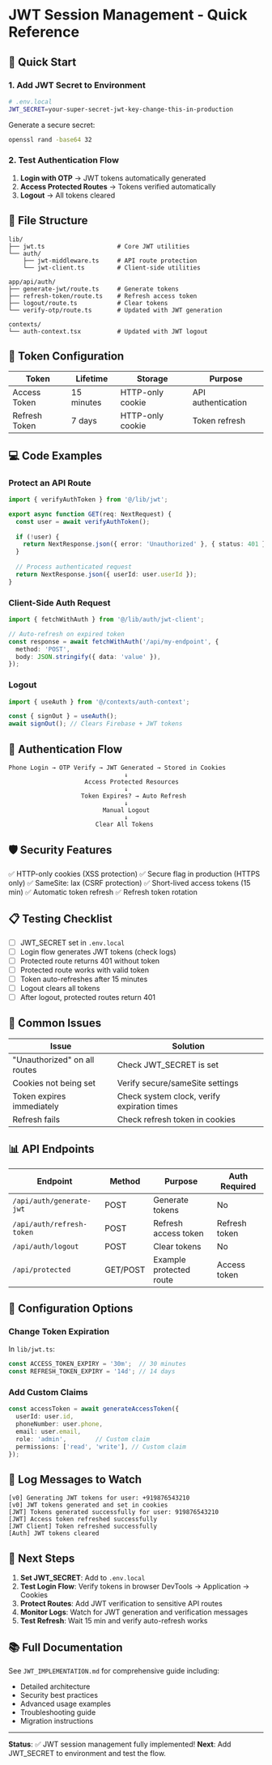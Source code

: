 # JWT Session Management - Quick Reference

## 🚀 Quick Start

### 1. Add JWT Secret to Environment

```bash
# .env.local
JWT_SECRET=your-super-secret-jwt-key-change-this-in-production
```

Generate a secure secret:
```bash
openssl rand -base64 32
```

### 2. Test Authentication Flow

1. **Login with OTP** → JWT tokens automatically generated
2. **Access Protected Routes** → Tokens verified automatically
3. **Logout** → All tokens cleared

## 📁 File Structure

```
lib/
├── jwt.ts                    # Core JWT utilities
└── auth/
    ├── jwt-middleware.ts     # API route protection
    └── jwt-client.ts         # Client-side utilities

app/api/auth/
├── generate-jwt/route.ts     # Generate tokens
├── refresh-token/route.ts    # Refresh access token
├── logout/route.ts           # Clear tokens
└── verify-otp/route.ts       # Updated with JWT generation

contexts/
└── auth-context.tsx          # Updated with JWT logout
```

## 🔐 Token Configuration

| Token | Lifetime | Storage | Purpose |
|-------|----------|---------|---------|
| Access Token | 15 minutes | HTTP-only cookie | API authentication |
| Refresh Token | 7 days | HTTP-only cookie | Token refresh |

## 💻 Code Examples

### Protect an API Route

```typescript
import { verifyAuthToken } from '@/lib/jwt';

export async function GET(req: NextRequest) {
  const user = await verifyAuthToken();
  
  if (!user) {
    return NextResponse.json({ error: 'Unauthorized' }, { status: 401 });
  }
  
  // Process authenticated request
  return NextResponse.json({ userId: user.userId });
}
```

### Client-Side Auth Request

```typescript
import { fetchWithAuth } from '@/lib/auth/jwt-client';

// Auto-refresh on expired token
const response = await fetchWithAuth('/api/my-endpoint', {
  method: 'POST',
  body: JSON.stringify({ data: 'value' }),
});
```

### Logout

```typescript
import { useAuth } from '@/contexts/auth-context';

const { signOut } = useAuth();
await signOut(); // Clears Firebase + JWT tokens
```

## 🔄 Authentication Flow

```
Phone Login → OTP Verify → JWT Generated → Stored in Cookies
                                ↓
                     Access Protected Resources
                                ↓
                    Token Expires? → Auto Refresh
                                ↓
                          Manual Logout
                                ↓
                        Clear All Tokens
```

## 🛡️ Security Features

✅ HTTP-only cookies (XSS protection)
✅ Secure flag in production (HTTPS only)
✅ SameSite: lax (CSRF protection)
✅ Short-lived access tokens (15 min)
✅ Automatic token refresh
✅ Refresh token rotation

## 📋 Testing Checklist

- [ ] JWT_SECRET set in `.env.local`
- [ ] Login flow generates JWT tokens (check logs)
- [ ] Protected route returns 401 without token
- [ ] Protected route works with valid token
- [ ] Token auto-refreshes after 15 minutes
- [ ] Logout clears all tokens
- [ ] After logout, protected routes return 401

## 🐛 Common Issues

| Issue | Solution |
|-------|----------|
| "Unauthorized" on all routes | Check JWT_SECRET is set |
| Cookies not being set | Verify secure/sameSite settings |
| Token expires immediately | Check system clock, verify expiration times |
| Refresh fails | Check refresh token in cookies |

## 📊 API Endpoints

| Endpoint | Method | Purpose | Auth Required |
|----------|--------|---------|---------------|
| `/api/auth/generate-jwt` | POST | Generate tokens | No |
| `/api/auth/refresh-token` | POST | Refresh access token | Refresh token |
| `/api/auth/logout` | POST | Clear tokens | No |
| `/api/protected` | GET/POST | Example protected route | Access token |

## 🔧 Configuration Options

### Change Token Expiration

In `lib/jwt.ts`:

```typescript
const ACCESS_TOKEN_EXPIRY = '30m';  // 30 minutes
const REFRESH_TOKEN_EXPIRY = '14d'; // 14 days
```

### Add Custom Claims

```typescript
const accessToken = await generateAccessToken({
  userId: user.id,
  phoneNumber: user.phone,
  email: user.email,
  role: 'admin',        // Custom claim
  permissions: ['read', 'write'], // Custom claim
});
```

## 📝 Log Messages to Watch

```
[v0] Generating JWT tokens for user: +919876543210
[v0] JWT tokens generated and set in cookies
[JWT] Tokens generated successfully for user: 919876543210
[JWT] Access token refreshed successfully
[JWT Client] Token refreshed successfully
[Auth] JWT tokens cleared
```

## 🎯 Next Steps

1. **Set JWT_SECRET**: Add to `.env.local`
2. **Test Login Flow**: Verify tokens in browser DevTools → Application → Cookies
3. **Protect Routes**: Add JWT verification to sensitive API routes
4. **Monitor Logs**: Watch for JWT generation and verification messages
5. **Test Refresh**: Wait 15 min and verify auto-refresh works

## 📚 Full Documentation

See `JWT_IMPLEMENTATION.md` for comprehensive guide including:
- Detailed architecture
- Security best practices
- Advanced usage examples
- Troubleshooting guide
- Migration instructions

---

**Status**: ✅ JWT session management fully implemented!
**Next**: Add JWT_SECRET to environment and test the flow.

